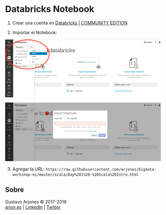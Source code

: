 # Databricks Notebook

1. Crear una cuenta en [Databricks | COMMUNITY EDITION](https://databricks.com/try-databricks)

2. Importar el Notebook:

![](databricks-import-notebook-1.png)

![](databricks-import-notebook-2.png)

3. Agregar la URL: `https://raw.githubusercontent.com/arjones/bigdata-workshop-es/master/scala/Day%201%20-%20Scala%20Intro.html`

## Sobre
Gustavo Arjones &copy; 2017-2019  
[arjon.es](https://arjon.es) | [LinkedIn](http://linkedin.com/in/arjones/) | [Twitter](https://twitter.com/arjones)
